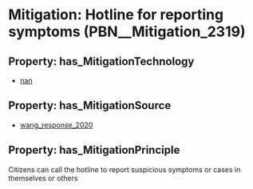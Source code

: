 # Mitigation: __Hotline for reporting symptoms__ (PBN__Mitigation_2319)

## Property: has_MitigationTechnology

* [nan](../Technology/PBN__Technology_22)

## Property: has_MitigationSource

* [wang_response_2020](../Article/PBN__Article_24)

## Property: has_MitigationPrinciple

Citizens can call the hotline to report suspicious symptoms or cases in themselves or others

